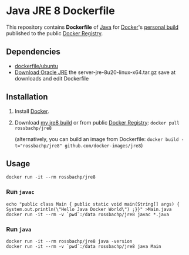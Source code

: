 # Java JRE 8 Dockerfile


This repository contains **Dockerfile** of [Java](https://www.java.com/) for [Docker](https://www.docker.io/)'s [personal build](https://index.docker.io/u/rossbachp/jre8/) published to the public [Docker Registry](https://index.docker.io/).


## Dependencies

* [dockerfile/ubuntu](http://dockerfile.github.io/#/ubuntu)
* [Download Oracle JRE](http://www.oracle.com/technetwork/java/javase/downloads/index.html)  the server-jre-8u20-linux-x64.tar.gz save at downloads and edit Dockerfile

## Installation

1. Install [Docker](https://www.docker.io/).

2. Download [my jre8 build](https://index.docker.io/u/rossbachp/jre8/) or from public [Docker Registry](https://index.docker.io/): `docker pull rossbachp/jre8`

   (alternatively, you can build an image from Dockerfile: `docker build -t="rossbachp/jre8" github.com/docker-images/jre8`)


## Usage

    docker run -it --rm rossbachp/jre8

### Run `javac`

    echo "public class Main { public static void main(String[] args) { System.out.println(\"Hello Java Docker World\") ;}}" >Main.java
    docker run -it --rm -v `pwd`:/data rossbachp/jre8 javac *.java

### Run `java`

    docker run -it --rm rossbachp/jre8 java -version
    docker run -it --rm -v `pwd`:/data rossbachp/jre8 java Main
